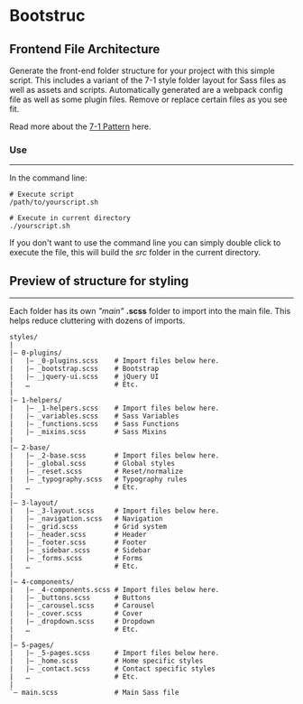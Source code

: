 # Bootstruc

## Frontend File Architecture

Generate the front-end folder structure for your project with this simple script. This includes a variant of the 7-1 style folder layout for Sass files as well as assets and scripts. Automatically generated are a webpack config file as well as some plugin files. Remove or replace certain files as you see fit. 

Read more about the [7-1 Pattern](https://sass-guidelin.es/#the-7-1-pattern) here.


### Use
----------
In the command line:
```
# Execute script
/path/to/yourscript.sh

# Execute in current directory
./yourscript.sh
```

If you don't want to use the command line you can simply double click to execute the file, this will build the *src* folder in the current directory. 

## Preview of structure for styling
----------
Each folder has its own *"main"* **.scss** folder to import into the main file. This helps reduce cluttering with dozens of imports. 
```
styles/
|
|– 0-plugins/
|   |– _0-plugins.scss    # Import files below here.
|   |– _bootstrap.scss    # Bootstrap
|   |– _jquery-ui.scss    # jQuery UI
|   …                     # Etc.
|
|– 1-helpers/
|   |– _1-helpers.scss    # Import files below here.
|   |– _variables.scss    # Sass Variables
|   |– _functions.scss    # Sass Functions
|   |– _mixins.scss       # Sass Mixins
|
|– 2-base/
|   |– _2-base.scss       # Import files below here.
|   |– _global.scss       # Global styles
|   |– _reset.scss        # Reset/normalize
|   |– _typography.scss   # Typography rules
|   …                     # Etc.
|
|– 3-layout/
|   |– _3-layout.scss     # Import files below here.
|   |– _navigation.scss   # Navigation
|   |– _grid.scss         # Grid system
|   |– _header.scss       # Header
|   |– _footer.scss       # Footer
|   |– _sidebar.scss      # Sidebar
|   |– _forms.scss        # Forms
|   …                     # Etc.
|
|– 4-components/
|   |– _4-components.scss # Import files below here.
|   |– _buttons.scss      # Buttons
|   |– _carousel.scss     # Carousel
|   |– _cover.scss        # Cover
|   |– _dropdown.scss     # Dropdown
|   …                     # Etc.
|
|– 5-pages/
|   |– _5-pages.scss      # Import files below here.
|   |– _home.scss         # Home specific styles
|   |– _contact.scss      # Contact specific styles
|   …                     # Etc.
|
`– main.scss              # Main Sass file
```
